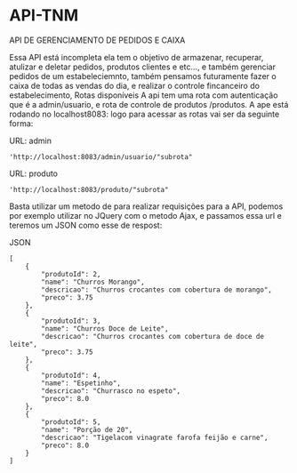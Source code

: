 # API-TNM
API DE GERENCIAMENTO DE PEDIDOS E CAIXA

Essa API está incompleta ela tem o objetivo de armazenar, recuperar, atulizar e deletar pedidos, produtos clientes e etc..., e também gerenciar pedidos de um estabeleciemnto, também pensamos futuramente fazer o caixa de todas as vendas do dia, e realizar o controle fincanceiro do estabelecimento, 
Rotas disponíveis
A api tem uma rota com autenticação que é a admin/usuario, e rota de controle de produtos /produtos.
A ape está rodando no localhost8083: logo para acessar as rotas vai ser da seguinte forma:

URL: admin
```
'http://localhost:8083/admin/usuario/"subrota"
```
URL: produto
```
'http://localhost:8083/produto/"subrota"
```
Basta utilizar  um metodo de para realizar requisições para a API, podemos por exemplo utilizar no JQuery com o metodo Ajax, e passamos essa url e teremos um JSON como esse de respost:

JSON
```
[
	{
		"produtoId": 2,
		"name": "Churros Morango",
		"descricao": "Churros crocantes com cobertura de morango",
		"preco": 3.75
	},
	{
		"produtoId": 3,
		"name": "Churros Doce de Leite",
		"descricao": "Churros crocantes com cobertura de doce de leite",
		"preco": 3.75
	},
	{
		"produtoId": 4,
		"name": "Espetinho",
		"descricao": "Churrasco no espeto",
		"preco": 8.0
	},
	{
		"produtoId": 5,
		"name": "Porção de 20",
		"descricao": "Tigelacom vinagrate farofa feijão e carne",
		"preco": 8.0
	}
]
```
